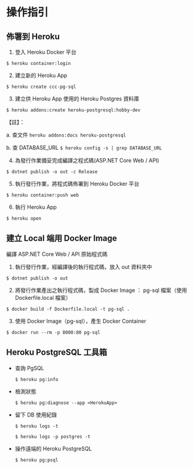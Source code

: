 # 操作指引

## 佈署到 Heroku

1. 登入 Heroku Docker 平台
```
$ heroku container:login
```

2. 建立新的 Heroku App
```
$ heroku create ccc-pg-sql
```

3. 建立供 Heroku App 使用的 Heroku Postgres 資料庫
```
$ heroku addons:create heroku-postgresql:hobby-dev
```

【註】： 

  a. 查文件 `heroku addons:docs heroku-postgresql`

  b. 查 DATABASE_URL
    ```
    $ heroku config -s | grep DATABASE_URL
    ```

4. 為發行作業備妥完成編譯之程式碼(ASP.NET Core Web / API)
```
$ dotnet publish -o out -c Release
```

5. 執行發行作業，將程式碼佈署到 Heroku Docker 平台
```
$ heroku container:push web
```

6. 執行 Heroku App
```
$ heroku open
```




## 建立 Local 端用 Docker Image

編譯 ASP.NET Core Web / API 原始程式碼

1. 執行發行作業，經編譯後的執行程式碼，放入 out 資料夾中
```
$ dotnet publish -o out
```

2. 將發行作業產出之執行程式碼，製成 Docker Image ： pg-sql 檔案（使用 Dockerfile.local 檔案）
```
$ docker build -f Dockerfile.local -t pg-sql .
```

3. 使用 Docker Image（pg-sql），產生 Docker Container 
```
$ docker run --rm -p 8000:80 pg-sql
```


## Heroku PostgreSQL 工具箱

- 查詢 PgSQL

  ```
  $ heroku pg:info
  ```

- 檢測狀態

  ```
  $ heroku pg:diagnose --app <HerokuApp>
  ```

- 留下 DB 使用紀錄

  ```
  $ heroku logs -t
  ```

  ```
  $ heroku logs -p postgres -t
  ```

- 操作遠端的 Heroku PostgreSQL

  ```
  $ heroku pg:psql
  ```